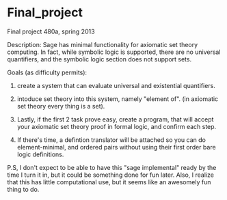 Final_project
=============

Final project 480a, spring 2013

Description:
Sage has minimal functionality for axiomatic set theory computing. In fact, while symbolic logic is supported, there are no universal quantifiers, and the symbolic logic section does not support sets. 

Goals (as difficulty permits):


1. create a system that can evaluate universal and existential quantifiers.

2. intoduce set theory into this system, namely "element of". (in axiomatic set theory every thing is a set).

3. Lastly, if the first 2 task prove easy, create a program, that will accept your axiomatic set theory proof in formal logic, and confirm each step.

4. If there's time, a defintion translator will be attached so you can do element-minimal, and ordered pairs without using their first order bare logic definitions.

P.S, I don't expect to be able to have this "sage implemental" ready by the time I turn it in, but it could be something done for fun later. Also, I realize that this has little computational use, but it seems like an awesomely fun thing to do.

